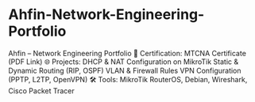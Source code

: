 # Ahfin-Network-Engineering-Portfolio
Ahfin – Network Engineering Portfolio  📜 Certification: MTCNA Certificate (PDF Link)  🌐 Projects:  DHCP &amp; NAT Configuration on MikroTik  Static &amp; Dynamic Routing (RIP, OSPF)  VLAN &amp; Firewall Rules  VPN Configuration (PPTP, L2TP, OpenVPN)  🛠 Tools: MikroTik RouterOS, Debian, Wireshark, Cisco Packet Tracer
